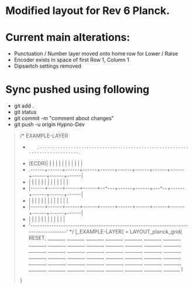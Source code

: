 # Modified layout for Rev 6 Planck.

# Current main alterations:
- Punctuation / Number layer moved onto home row for Lower / Raise
- Encoder exists in space of first Row 1, Column 1
- Dipswitch settings removed

# Sync pushed using following
- git add .
- git status
- git commit -m "comment about changes"
- git push -u origin Hypno-Dev


>/* EXAMPLE-LAYER
 >*        .----------------------------------------------------------------------------.
 >*  (ECDR)|      |      |      |      |      |      |      |      |      |      |      |
 >* .------+------+------+------+------+------+------+------+------+------+------+------|
 >* |      |      |      |      |      |      |      |      |      |      |      |      |
 >* |------+------+------+------+--^---+------+------+---^--+------+------+------+------|
 >* |      |      |      |      |      |      |      |      |      |      |      |      |
 >* |------+------+------+------+------+------+------+------+------+------+------+------|
 >* |      |      |      |      |      |             |      |      |      |      |      |
 >* '-----------------------------------------------------------------------------------'
 >*/
>[_EXAMPLE-LAYER] = LAYOUT_planck_grid(
>    RESET,   _______, _______, _______, _______, _______, _______, _______, _______,  _______, _______, _______,
>    _______, _______, _______, _______, _______, _______, _______, _______, _______,  _______, _______, _______,
>    _______, _______, _______, _______, _______, _______, _______, _______, _______,  _______, _______, _______,
>    _______, _______, _______, _______, _______, _______, _______, _______, _______,  _______, _______, _______
>)
>
>}
